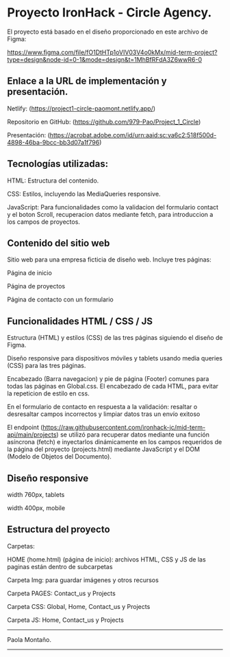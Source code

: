 # Proyecto IronHack - Circle Agency.

El proyecto está basado en el diseño proporcionado en este archivo de Figma: 

https://www.figma.com/file/fO1DtHTp1oVIV03V4o0kMx/mid-term-project?type=design&node-id=0-1&mode=design&t=1MhBfRFdA3Z6wwR6-0


## Enlace a la URL de implementación y presentación.

Netlify: (https://project1-circle-paomont.netlify.app/)

Repositorio en GitHub: (https://github.com/979-Pao/Project_1_Circle)

Presentación: (https://acrobat.adobe.com/id/urn:aaid:sc:va6c2:518f500d-4898-46ba-9bcc-bb3d07a1f796)

## Tecnologías utilizadas:

HTML: Estructura del contenido.

CSS: Estilos, incluyendo las MediaQueries responsive.

JavaScript: Para funcionalidades como la validacion del formulario contact y el boton Scroll, recuperacion datos mediante fetch, para introduccion a los campos de proyectos.

## Contenido del sitio web

Sitio web para una empresa ficticia de diseño web. Incluye tres páginas:

Página de inicio

Página de proyectos

Página de contacto con un formulario

## Funcionalidades HTML / CSS / JS

Estructura (HTML) y estilos (CSS) de las tres páginas siguiendo el diseño de Figma.

Diseño responsive para dispositivos móviles y tablets usando media queries (CSS) para las tres páginas.

Encabezado (Barra navegacion) y pie de página (Footer) comunes para todas las páginas en Global.css. El encabezado de cada HTML, para evitar la repeticion de estilo en css.

En el formulario de contacto en respuesta a la validación: resaltar o desresaltar campos incorrectos y limpiar datos tras un envío exitoso

El endpoint (https://raw.githubusercontent.com/ironhack-jc/mid-term-api/main/projects) se utilizó para recuperar datos mediante una función asíncrona (fetch) e inyectarlos dinámicamente en los campos requeridos de la página del proyecto (projects.html) mediante JavaScript y el DOM (Modelo de Objetos del Documento).

## Diseño responsive

width 760px, tablets

width 400px, mobile

## Estructura del proyecto

Carpetas:

HOME (home.html) (página de inicio): archivos HTML, CSS y JS de las paginas están dentro de subcarpetas

Carpeta Img: para guardar imágenes y otros recursos

Carpeta PAGES: Contact_us y Projects

Carpeta CSS: Global, Home, Contact_us y Projects

Carpeta JS: Home, Contact_us y Projects

---

Paola Montaño.

---